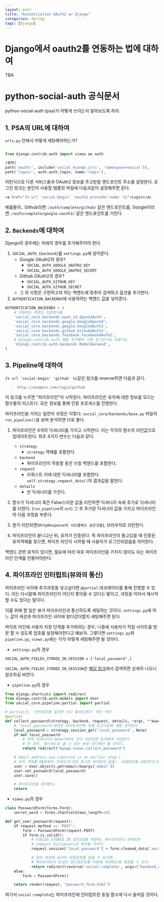 ```yaml
---
layout: post
title: "Autentication OAuth2 w/ django"
categories: devlog
tags: [Django]
---
```


# Django에서 oauth2를 연동하는 법에 대하여

TBA

# python-social-auth 공식문서

python-social-auth (psa)가 어떻게 쓰이는지 알아보도록 하자.

## 1. PSA의 URL에 대하여

`urls.py` 안에서 어떻게 세팅해야하는가?

```python

from django.contrib.auth import views as auth

(중략)
path('oauth/', include('social_django.urls', 'namespace=social')),
path('login/', auth.auth_login, name='login'),
```

이런식으로 다른 서비스들과 OAuth2 정보를 주고받을 엔드포인트 주소를 설정한다.
로그인 링크는 본인이 사용할 템플릿 파일에 다음과같이 설정해주면 된다.

```HTML
<a href="{% url 'social:begin' 'oauth2-provider-name' %}">Login</a>
```

예를들어..
Github라면: `/auth/complete/github/` 같은 엔드포인트를,
Google이라면: `/auth/complete/google-oauth2/` 같은 엔드포인트를 거친다.

## 2. `Backends`에 대하여

Django의 경우에는 아래의 경우를 추가해주어야 한다.

1. `SOCIAL_AUTH_{backend}`를 `settings.py`에 넣어준다.
    * Google OAuth2의 경우?
        * `SOCIAL_AUTH_GOOGLE_OAUTH2_KEY`
        * `SOCIAL_AUTH_GOOGLE_OAUTH2_SECERT`
    * Github OAuth2의 경우?
        * `SOCIAL_AUTH_GITHUB_KEY`
        * `SOCIAL_AUTH_GITHUB_SECRET`
    * 그 외 사항은 구현하고자 하는 백엔드에 맞추어 검색하고 옵션을 추가한다.
2. `AUTHENTICATION_BACKENDS`에 사용하려는 백엔드 값을 넣어준다.

```python
AUTHENTICATION_BACKENDS = (
    # 지원하는 백엔드 인증방식들
    'social_core.backends.open_id.OpenIdAuth',
    'social_core.backends.google.GoogleOpenId',
    'social_core.backends.google.GoogleOAuth2',
    'social_core.backends.github.GithubOAuth2',
    'social_core.backends.facebook.FacebookOAuth2',
    # django.contrib.auth 앱을 추가해야 기본 로그인기능 사용가능
    'django.contrib.auth.backends.ModelBackend',
)
```

## 3. Pipeline에 대하여

`{% url 'social:begin' 'github' %}`같은 링크를 reverse하면 다음과 같다.

> `http://example.com/login/github`

이 링크를 누르면 "파이프라인"이 시작된다. 파이프라인은 유저에 대한 정보를 모으는 함수들의 리스트다. 모은 정보를 통해 인증 프로세스를 진행한다.

파이프라인을 거치는 일련의 과정은 이렇다.
`social_core/backends/base.py` 파일의 `run_pipeline()`을 보며 분석하면 더욱 좋다.

1. 파이프라인은 4개의 딕셔너리를 가지고 시작한다. 이는 각각의 함수의 리턴값으로 업데이트된다. 최초 4가지 변수는 다음과 같다.
    * `strategy`
        * `strategy` 객체를 포함한다.
    * `backend`
        * 파이프라인이 작동할 동안 쓰일 백엔드를 포함한다.
    * `request`
        * 리쿼스트 키에 대한 딕셔너리를 포함한다. `self.strategy.request_data()`의 결과값을 말한다.
    * `details`
        * 빈 딕셔너리를 가진다.

2. 함수가 딕셔너리 혹은 False스러운 값을 리턴하면 딕셔너리 속에 추가로 딕셔너리를 더한다. (`run_pipeline`의 `out`) 그 후 추가된 딕셔너리 값을 가지고 파이프라인의 다음 과정을 부른다.

3. 뭔가 리턴되면(`HttpResponse의 서브클래스 같은것들`), 브라우저로 리턴한다.

4. 파이프라인이 끝나고난 뒤, 유저가 인증된다. 즉 파이프라인이 돌고있을 때 인증된 유저객체를 찾으면, 파이프 라인이 시작될 때 사용자가 로그인되었음을 의미한다.

백엔드 관련 로직이 있다면, 필요에 따라 따로 파이프라인을 거치지 않아도 되는 파이프 라인 단계를 만들어야한다.

## 4. 파이프라인 인터럽트(뷰와의 통신)

파이프라인 사이에 추가과정을 넣고싶다면 `@partial` 데코레이터를 통해 진행할 수 있다. 이는 다시말해 파이프라인이 어딘지 쫓아올 수 있다는 말이고, 과정을 이어서 재시작할 수도 있다는 말이다.

이를 위해 할 일은 뷰가 파이프라인과 통신하도록 세팅하는 것이다. `settings.py`에 어느 값이 세션과 파이프라인 사이에 왔다갔다할지 세팅해주면 된다.

파이프 라인에 사용자 지정 단계를 추가하려는 경우, 나중에 사용자가 직접 사이트를 방문 할 수 있도록 암호를 설정해야한다고 해보자. 그렇다면 `settings.py`와 `pipeline.py`, `views.py`에는 각각 이렇게 세팅해주면 될 것이다.

* `settings.py`의 경우

`SOCIAL_AUTH_FIELDS_STORED_IN_SESSION = ['local_password',]`

`SOCIAL_AUTH_FIELDS_STORED_IN_SESSION`은 [해당 링크](https://buildmedia.readthedocs.org/media/pdf/python-social-auth/stable/python-social-auth.pdf)에서 검색하면 상세히 나오니 참조하길 바란다.

* `pipeline.py`의 경우

```python
from django.shortcuts import redirect
from django.contrib.auth.models import User
from social_core.pipeline.partial import partial

# partial은, '인터럽트를 걸지만 다시 돌아오겠다' 하는 의미
@partial
def collect_password(strategy, backend, request, details, *args, **kwargs):
    # 'local_password'세션은 파이프라인에 의해 오고가도록 세팅 되어있다.
    local_password = strategy.session_get('local_password', None)
    if not local_password:
        # 만약 딕셔너리나 None이외의 것이 리턴되면 유저에게 리턴된다.
        # 이 경우, 패스워드로 쓸 수 있는 뷰로 리디렉션 될 것이다.
        return redirect("myapp.views.collect_password")

    # email address was captured in an earlier step.)
    # 유저 객체를 DB로부터 가져오고(아직 로그인 되어있지 않음), 비밀번호를 세팅한다(이메일정보는 이전에 가져왔다고 가정하자).
    user = User.objects.get(email=kwargs['email'])
    user.set_password(local_password)
    user.save()

    # 파이프라인을 재개한다.
    return
```

* `views.py`의 경우

```python
class PasswordForm(forms.Form):
    secret_word = forms.CharField(max_length=10)

def get_user_password(request):
    if request.method == 'POST':
        form = PasswordForm(request.POST)
        if form.is_valid():
            # FIELDS_STORED_IN_SESSION 때문에, 파이프라인이 재개되면
            # request dictionary로 복사될 것이다.
            request.session['local_password'] = form.cleaned_data['secret_word']

            # 일단 세션에 숨겨진 비밀번호를 얻을 수 있다면,
            # 파이프라인이 완성된 엔드포인트를 이용해 재개하도록 명령할 수 있다.
            return redirect(reverse('social:complete', args=("backend_name,")))
    else:
        form = PasswordForm()

    return render(request, "password_form.html")
```

여기서 `social:complete`는 파이프라인에 인터럽트된 동일 함수에 다시 들어갈 것이다.

